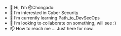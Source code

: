 - 👋 Hi, I’m @Chongado
- 👀 I’m interested in Cyber Security
- 🌱 I’m currently learning Path_to_DevSecOps
- 💞️ I’m looking to collaborate on something, will see :)
- 📫 How to reach me ... Just here for now.

<!---
chongado/chongado is a ✨ special ✨ repository because its `README.md` (this file) appears on your GitHub profile.
You can click the Preview link to take a look at your changes.
--->
